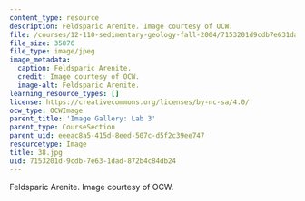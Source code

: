 ```yaml
---
content_type: resource
description: Feldsparic Arenite. Image courtesy of OCW.
file: /courses/12-110-sedimentary-geology-fall-2004/7153201d9cdb7e631dad872b4c84db24_38.jpg
file_size: 35876
file_type: image/jpeg
image_metadata:
  caption: Feldsparic Arenite.
  credit: Image courtesy of OCW.
  image-alt: Feldsparic Arenite.
learning_resource_types: []
license: https://creativecommons.org/licenses/by-nc-sa/4.0/
ocw_type: OCWImage
parent_title: 'Image Gallery: Lab 3'
parent_type: CourseSection
parent_uid: eeeac8a5-415d-8eed-507c-d5f2c39ee747
resourcetype: Image
title: 38.jpg
uid: 7153201d-9cdb-7e63-1dad-872b4c84db24
---
```

Feldsparic Arenite. Image courtesy of OCW.